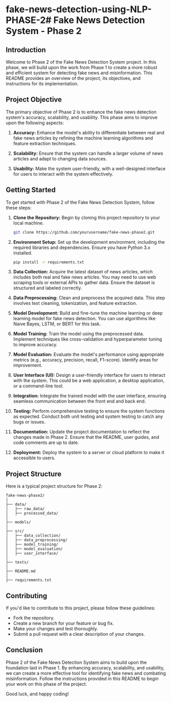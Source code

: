 # fake-news-detection-using-NLP-PHASE-2# Fake News Detection System - Phase 2

## Introduction

Welcome to Phase 2 of the Fake News Detection System project. In this phase, we will build upon the work from Phase 1 to create a more robust and efficient system for detecting fake news and misinformation. This README provides an overview of the project, its objectives, and instructions for its implementation.

## Project Objective

The primary objective of Phase 2 is to enhance the fake news detection system's accuracy, scalability, and usability. This phase aims to improve upon the following aspects:

1. **Accuracy:** Enhance the model's ability to differentiate between real and fake news articles by refining the machine learning algorithms and feature extraction techniques.

2. **Scalability:** Ensure that the system can handle a larger volume of news articles and adapt to changing data sources.

3. **Usability:** Make the system user-friendly, with a well-designed interface for users to interact with the system effectively.

## Getting Started

To get started with Phase 2 of the Fake News Detection System, follow these steps:

1. **Clone the Repository:** Begin by cloning this project repository to your local machine.

   ```bash
   git clone https://github.com/yourusername/fake-news-phase2.git
   ```

2. **Environment Setup:** Set up the development environment, including the required libraries and dependencies. Ensure you have Python 3.x installed.

   ```bash
   pip install -r requirements.txt
   ```

3. **Data Collection:** Acquire the latest dataset of news articles, which includes both real and fake news articles. You may need to use web scraping tools or external APIs to gather data. Ensure the dataset is structured and labeled correctly.

4. **Data Preprocessing:** Clean and preprocess the acquired data. This step involves text cleaning, tokenization, and feature extraction.

5. **Model Development:** Build and fine-tune the machine learning or deep learning model for fake news detection. You can use algorithms like Naive Bayes, LSTM, or BERT for this task.

6. **Model Training:** Train the model using the preprocessed data. Implement techniques like cross-validation and hyperparameter tuning to improve accuracy.

7. **Model Evaluation:** Evaluate the model's performance using appropriate metrics (e.g., accuracy, precision, recall, F1-score). Identify areas for improvement.

8. **User Interface (UI):** Design a user-friendly interface for users to interact with the system. This could be a web application, a desktop application, or a command-line tool.

9. **Integration:** Integrate the trained model with the user interface, ensuring seamless communication between the front end and back end.

10. **Testing:** Perform comprehensive testing to ensure the system functions as expected. Conduct both unit testing and system testing to catch any bugs or issues.

11. **Documentation:** Update the project documentation to reflect the changes made in Phase 2. Ensure that the README, user guides, and code comments are up to date.

12. **Deployment:** Deploy the system to a server or cloud platform to make it accessible to users.

## Project Structure

Here is a typical project structure for Phase 2:

```
fake-news-phase2/
│
├── data/
│   ├── raw_data/
│   ├── processed_data/
│
├── models/
│
├── src/
│   ├── data_collection/
│   ├── data_preprocessing/
│   ├── model_training/
│   ├── model_evaluation/
│   ├── user_interface/
│
├── tests/
│
├── README.md
│
├── requirements.txt
```

## Contributing

If you'd like to contribute to this project, please follow these guidelines:

- Fork the repository.
- Create a new branch for your feature or bug fix.
- Make your changes and test thoroughly.
- Submit a pull request with a clear description of your changes.

## Conclusion

Phase 2 of the Fake News Detection System aims to build upon the foundation laid in Phase 1. By enhancing accuracy, scalability, and usability, we can create a more effective tool for identifying fake news and combating misinformation. Follow the instructions provided in this README to begin your work on this phase of the project.

Good luck, and happy coding!
